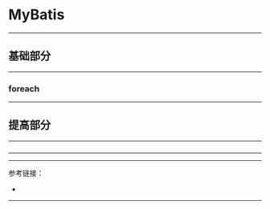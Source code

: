# MyBatis

---

## 基础部分

---

### foreach

---

## 提高部分

---

###

---



---

参考链接：

- []()

---





